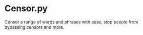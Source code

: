 # Censor.py
 Censor a range of words and phrases with ease, stop people from bypassing censors and more.
